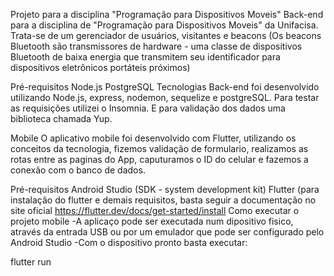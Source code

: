 Projeto para a disciplina "Programação para Dispositivos Moveis"
Back-end para a disciplina de "Programação para Dispositivos Moveis" da Unifacisa. Trata-se de um gerenciador de usuários, visitantes e beacons (Os beacons Bluetooth são transmissores de hardware - uma classe de dispositivos Bluetooth de baixa energia que transmitem seu identificador para dispositivos eletrônicos portáteis próximos)

Pré-requisitos
 Node.js
 PostgreSQL
Tecnologias
Back-end foi desenvolvido utilizando Node.js, express, nodemon, sequelize e postgreSQL. Para testar as requisições utilizei o Insomnia. E para validação dos dados uma biblioteca chamada Yup.


Mobile
O aplicativo mobile foi desenvolvido com Flutter, utilizando os conceitos da tecnologia, fizemos validação de formulario, realizamos as rotas entre as paginas do App, caputuramos o ID do celular e fazemos a conexão com o banco de dados.

Pré-requisitos
Android Studio (SDK - system development kit)
Flutter (para instalação do flutter e demais requisitos, basta seguir a documentação no site oficial https://flutter.dev/docs/get-started/install
Como executar o projeto mobile
-A aplicaço pode ser executada num dipositivo fisico, através da entrada USB ou por um emulador que pode ser configurado pelo Android Studio -Com o dispositivo pronto basta executar:

flutter run
